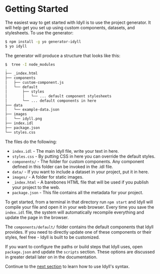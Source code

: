 
# Getting Started

The easiest way to get started with Idyll is to use the project generator.
It will help get you set up using custom components, datasets, and stylesheets.
To use the generator:

```sh
$ npm install -g yo generator-idyll
$ yo idyll
```

The generator will produce a structure that looks like this:

```sh
$  tree -I node_modules
.
├── _index.html
├── components
│   ├── custom-component.js
│   └── default
│       ├── styles
│       │   └── ... default component stylesheets
│       └── ... default components in here
├── data
│   └── example-data.json
├── images
│   └── idyll.png
├── index.idl
├── package.json
└── styles.css
```

The files do the following:

* `index.idl` - The main Idyll file, write your text in here.
* `styles.css` - By putting CSS in here you can override the default styles.
* `components/` - The folder for custom components. Any component defined in this folder can be invoked in the .idl file.
* `data/` - If you want to include a dataset in your project, put it in here.
* `images/` - A folder for static images.
* `_index.html` - A barebones HTML file that will be used if you publish your project to the web.
* `package.json` - This file contains all the metadata for your project.

To get started, from a terminal in that directory run `npm start` and Idyll will compile your
file and open it in your web browser. Every time you save the `index.idl` file, the system will automatically recompile
everything and update the page in the browser.

The `components/default/` folder contains the default components that Idyll provides. If you need to directly
update one of these components or their styles, feel free - Idyll is built to be customized.

If you want to configure the paths or build steps that Idyll uses, open `package.json` and update the `scripts` section. These options are discussed in greater detail later on in the documentation.

Continue to the [next section](/syntax) to learn how to use Idyll's syntax.